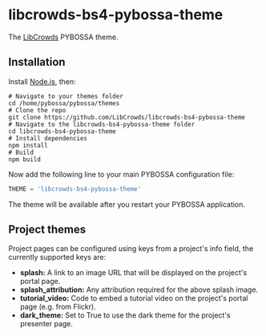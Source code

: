 # libcrowds-bs4-pybossa-theme

The [LibCrowds](http://www.libcrowds.com) PYBOSSA theme.


## Installation

Install [Node.js](https://nodejs.org/en/), then:

```
# Navigate to your themes folder
cd /home/pybossa/pybossa/themes
# Clone the repo
git clone https://github.com/LibCrowds/libcrowds-bs4-pybossa-theme
# Navigate to the libcrowds-bs4-pybossa-theme folder
cd libcrowds-bs4-pybossa-theme
# Install dependencies
npm install
# Build
npm build
```

Now add the following line to your main PYBOSSA configuration file:

```Python
THEME = 'libcrowds-bs4-pybossa-theme'
```

The theme will be available after you restart your PYBOSSA application.


## Project themes

Project pages can be configured using keys from a project's info field, the currently 
supported keys are:

- **splash:** A link to an image URL that will be displayed on the project's portal page.
- **splash_attribution:** Any attribution required for the above splash image.
- **tutorial_video:** Code to embed a tutorial video on the project's portal page (e.g. from Flickr).
- **dark_theme:** Set to True to use the dark theme for the project's presenter page.
